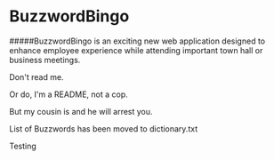 BuzzwordBingo
=============
#####BuzzwordBingo is an exciting new web application designed to enhance employee experience while attending important town hall or business meetings.

Don't read me.

Or do, I'm a README, not a cop.

But my cousin is and he will arrest you.

List of Buzzwords has been moved to dictionary.txt  

Testing



